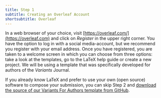 ```yaml
---
title: Step 1
subtitle: Creating an Overleaf Account
shortsubtitle: Overleaf
---
```

In a web browser of your choice, visit [https://overleaf.com/](https://overleaf.com) and click on *Register* in the upper right corner. You have the option to log in with a social media-account, but we recommend you register with your email address. Once you have registered, you are taken to a welcome screen in which you can choose from three options: take a look at the templates, go to the LaTeX help guide or create a new project. We will be using a template that was specifically developed for authors of the *Variants* Journal. 

If you already know LaTeX and prefer to use your own (open source) software to compose your submission, you can skip Step 2 and [download the source of our Variants For Authors template from GitHub](https://github.com/WoutDLN/Variants-For-Authors). 
